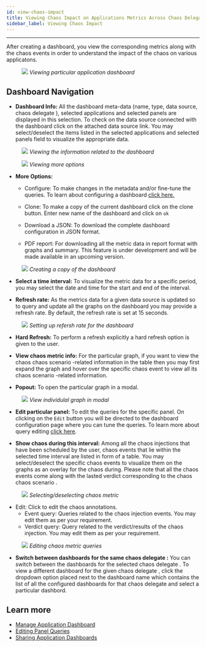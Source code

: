 ```yaml
---
id: view-chaos-impact
title: Viewing Chaos Impact on Applications Metrics Across Chaos Delegate ’s Scope
sidebar_label: Viewing Chaos Impact
---
```


---

After creating a dashboard, you view the corresponding metrics along with the chaos events in order to understand the impact of the chaos on various applicatons.

<figure>
<img src={require('../assets/user-guides/observability/setup/view-chaos-impact-first-look.png').default} />
<i>Viewing particular application dashboard</i>
</figure>

## Dashboard Navigation

- **Dashboard Info:** All the dashboard meta-data (name, type, data source, chaos delegate ), selected applications and selected panels are displayed in this selection. To check on the data source connected with the dashboard click on the attached data source link. You may select/deselect the items listed in the selected applications and selected panels field to visualize the appropriate data.

<figure>
<img src={require('../assets/user-guides/observability/setup/view-chaos-impact-info.png').default} />
<i>Viewing the information related to the dashboard</i>
</figure>

<figure>
<img src={require('../assets/user-guides/observability/setup/view-chaos-impact-more-options.png').default} />
<i>Viewing more options</i>
</figure>

- **More Options:**

  - Configure: To make changes in the metadata and/or fine-tune the queries. To learn about configuring a dashboard [click here.](manage-app-dashboard.md)
  - Clone: To make a copy of the current dashboard click on the clone button. Enter new name of the dashboard and click on `ok`

  - Download a JSON: To download the complete dashboard configuration in JSON format.

  - PDF report: For downloading all the metric data in report format with graphs and summary. This feature is under development and will be made available in an upcoming version.

<figure>
<img src={require('../assets/user-guides/observability/setup/view-chaos-impact-copy-dashboard.png').default} />
<i>Creating a copy of the dashboard</i>
</figure>

- **Select a time interval:** To visualize the metric data for a specific period, you may select the date and time for the start and end of the interval.

- **Refresh rate:** As the metrics data for a given data source is updated so to query and update all the graphs on the dashboard you may provide a refresh rate. By default, the refresh rate is set at 15 seconds.

<figure>
<img src={require('../assets/user-guides/observability/setup/view-chaos-impact-refresh-rate.png').default} />
<i>Setting up refersh rate for the dashboard</i>
</figure>

- **Hard Refresh:** To perform a refresh explicitly a hard refresh option is given to the user.

- **View chaos metric info:** For the particular graph, if you want to view the chaos chaos scenario -related information in the table then you may first expand the graph and hover over the specific chaos event to view all its chaos scenario -related information.

- **Popout:** To open the particular graph in a modal.

<figure>
<img src={require('../assets/user-guides/observability/setup/view-chaos-impact-popout.png').default} />
<i>View individulal graph in modal</i>
</figure>

- **Edit particular panel:** To edit the queries for the specific panel. On clicking on the `Edit` button you will be directed to the dashboard configuration page where you can tune the queries. To learn more about query editing [click here](editing-queries-app-dashboard.md).

- **Show chaos during this interval:** Among all the chaos injections that have been scheduled by the user, chaos events that lie within the selected time interval are listed in form of a table. You may select/deselect the specific chaos events to visualize them on the graphs as an overlay for the chaos during. Please note that all the chaos events come along with the lasted verdict corresponding to the chaos chaos scenario .

<figure>
<img src={require('../assets/user-guides/observability/setup/view-chaos-impact-show-chaos-during-this-interval.png').default} />
<i>Selecting/deselecting chaos metric</i>
</figure>

- Edit: Click to edit the chaos annotations.
  - Event query: Queries related to the chaos injection events. You may edit them as per your requirement.
  - Verdict query: Query related to the verdict/results of the chaos injection. You may edit them as per your requirement.

<figure>
<img src={require('../assets/user-guides/observability/setup/view-chaos-impact-edit-chaos-queries.png').default} />
<i>Editing chaos metric queries</i>
</figure>

- **Switch between dashboards for the same chaos delegate :** You can switch between the dashboards for the selected chaos delegate . To view a different dashboard for the given chaos delegate , click the dropdown option placed next to the dashboard name which contains the list of all the configured dashboards for that chaos delegate and select a particular dashbord.

## Learn more

- [Manage Application Dashboard](manage-app-dashboard.md)
- [Editing Panel Queries](editing-queries-app-dashboard.md)
- [Sharing Application Dashboards](share-app-dashboard.md)
